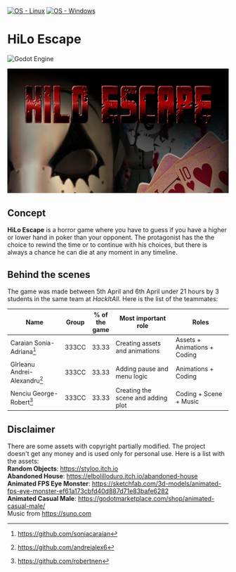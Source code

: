 [![OS - Linux](https://img.shields.io/badge/OS-Linux-blue?logo=linux&logoColor=white)](https://www.linux.org/ "Go to Linux homepage")
[![OS - Windows](https://img.shields.io/badge/OS-Windows-blue?logo=windows&logoColor=white)](https://www.microsoft.com/ "Go to Microsoft homepage")

# HiLo Escape

![Godot Engine](https://img.shields.io/badge/GODOT-%23FFFFFF.svg?style=for-the-badge&logo=godot-engine)

[![HiLo Escape](./game/imgs/HiLoEscape.jpg)](https://www.youtube.com/watch?v=Qyo46kN17nY)

## Concept

**HiLo Escape** is a horror game where you have to guess if you have a higher or lower hand in poker than your opponent. The protagonist has the
the choice to rewind the time or to continue with his choices, but there is always a chance he can die at any moment in any timeline.

## Behind the scenes
The game was made between 5th April and 6th April under 21 hours by 3 students in the same team at *HackItAll*. Here is the list of the teammates:

| Name                      	| Group 	| % of<br>the<br>game | Most important role                	| Roles                        	|
|---------------------------	|-------	|---------------------|------------------------------------	|------------------------------	|
| Caraian Sonia-Adriana[^1]     	| 333CC 	| 33.33         	    | Creating assets and animations     	| Assets + Animations + Coding 	|
| Gîrleanu Andrei-Alexandru[^2] 	| 333CC 	| 33.33         	    | Adding pause and menu logic        	| Animations + Coding          	|
| Nenciu George-Robert[^3]      	| 333CC 	| 33.33         	    | Creating the scene and adding plot 	| Coding + Scene + Music       	|

## Disclaimer
There are some assets with copyright partially modified. The project doesn't get any money and is used only for personal use. Here is a list with the
assets:<br>
**Random Objects**: https://styloo.itch.io<br>
**Abandoned House**: https://elbolilloduro.itch.io/abandoned-house<br>
**Animated FPS Eye Monster**: https://sketchfab.com/3d-models/animated-fps-eye-monster-ef61a173cbfd40d887d71e83bafe6282<br>
**Animated Casual Male**: https://godotmarketplace.com/shop/animated-casual-male/<br>
Music from https://suno.com<br>

[^1]: https://github.com/soniacaraian
[^2]: https://github.com/andreialex6
[^3]: https://github.com/robertnen

